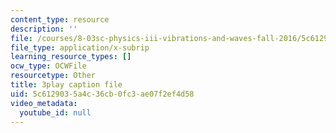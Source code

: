 ```yaml
---
content_type: resource
description: ''
file: /courses/8-03sc-physics-iii-vibrations-and-waves-fall-2016/5c6129035a4c36cb0fc3ae07f2ef4d58_T2n6fVybLcU.srt
file_type: application/x-subrip
learning_resource_types: []
ocw_type: OCWFile
resourcetype: Other
title: 3play caption file
uid: 5c612903-5a4c-36cb-0fc3-ae07f2ef4d58
video_metadata:
  youtube_id: null
---
```

